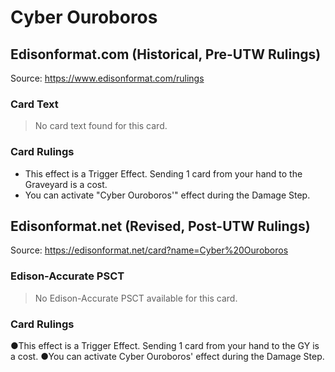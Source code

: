 # Cyber Ouroboros

## Edisonformat.com (Historical, Pre-UTW Rulings)

Source: https://www.edisonformat.com/rulings

### Card Text

> No card text found for this card.

### Card Rulings

*   This effect is a Trigger Effect. Sending 1 card from your hand to the Graveyard is a cost.
*   You can activate "Cyber Ouroboros'" effect during the Damage Step.

## Edisonformat.net (Revised, Post-UTW Rulings)

Source: https://edisonformat.net/card?name=Cyber%20Ouroboros

### Edison-Accurate PSCT

> No Edison-Accurate PSCT available for this card.

### Card Rulings

●This effect is a Trigger Effect. Sending 1 card from your hand to the GY is a cost.
●You can activate Cyber Ouroboros' effect during the Damage Step.
            
